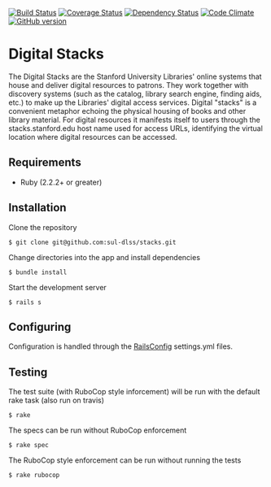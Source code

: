 [![Build Status](https://travis-ci.org/sul-dlss/stacks.svg?branch=master)](https://travis-ci.org/sul-dlss/stacks)
[![Coverage Status](https://coveralls.io/repos/sul-dlss/stacks/badge.svg)](https://coveralls.io/r/sul-dlss/stacks)
[![Dependency Status](https://gemnasium.com/sul-dlss/stacks.svg)](https://gemnasium.com/sul-dlss/stacks)
[![Code Climate](https://codeclimate.com/github/sul-dlss/stacks/badges/gpa.svg)](https://codeclimate.com/github/sul-dlss/stacks)
[![GitHub version](https://badge.fury.io/gh/sul-dlss%2Fstacks.svg)](https://badge.fury.io/gh/sul-dlss%2Fstacks)

# Digital Stacks

The Digital Stacks are the Stanford University Libraries' online systems that house and deliver digital resources to patrons. They work together with discovery systems (such as the catalog, library search engine, finding aids, etc.) to make up the Libraries' digital access services. Digital "stacks" is a convenient metaphor echoing the physical housing of books and other library material. For digital resources it manifests itself to users through the stacks.stanford.edu host name used for access URLs, identifying the virtual location where digital resources can be accessed.

## Requirements

* Ruby (2.2.2+ or greater)

## Installation

Clone the repository

    $ git clone git@github.com:sul-dlss/stacks.git

Change directories into the app and install dependencies

    $ bundle install

Start the development server

    $ rails s

## Configuring

Configuration is handled through the [RailsConfig](/railsconfig/config) settings.yml files.

## Testing

The test suite (with RuboCop style inforcement) will be run with the default rake task (also run on travis)

    $ rake

The specs can be run without RuboCop enforcement

    $ rake spec

The RuboCop style enforcement can be run without running the tests

    $ rake rubocop
